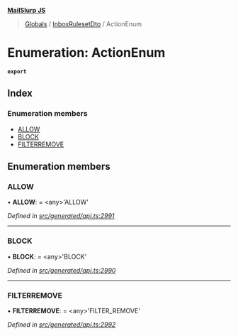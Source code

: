 **[MailSlurp JS](../README.md)**

> [Globals](../README.md) / [InboxRulesetDto](../modules/inboxrulesetdto.md) / ActionEnum

# Enumeration: ActionEnum

**`export`** 

## Index

### Enumeration members

* [ALLOW](inboxrulesetdto.actionenum.md#allow)
* [BLOCK](inboxrulesetdto.actionenum.md#block)
* [FILTERREMOVE](inboxrulesetdto.actionenum.md#filterremove)

## Enumeration members

### ALLOW

•  **ALLOW**:  = \<any>'ALLOW'

*Defined in [src/generated/api.ts:2991](https://github.com/mailslurp/mailslurp-client/blob/cce5bf2/src/generated/api.ts#L2991)*

___

### BLOCK

•  **BLOCK**:  = \<any>'BLOCK'

*Defined in [src/generated/api.ts:2990](https://github.com/mailslurp/mailslurp-client/blob/cce5bf2/src/generated/api.ts#L2990)*

___

### FILTERREMOVE

•  **FILTERREMOVE**:  = \<any>'FILTER\_REMOVE'

*Defined in [src/generated/api.ts:2992](https://github.com/mailslurp/mailslurp-client/blob/cce5bf2/src/generated/api.ts#L2992)*
